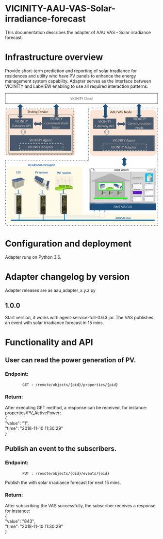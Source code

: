 # VICINITY-AAU-VAS-Solar-irradiance-forecast
This documentation describes the adapter of AAU VAS - Solar irradiance forecast.

# Infrastructure overview

Provide short-term prediction and reporting of solar irradiance for residences and utility who have PV panels to enhance the energy management system capability.
Adapter serves as the interface between VICINITY and LabVIEW enabling to use all required interaction patterns.

![Image text](https://github.com/YajuanGuan/pics/blob/master/SolarIrradianceForecast.png)

# Configuration and deployment

Adapter runs on Python 3.6.

# Adapter changelog by version
Adapter releases are as aau_adapter_x.y.z.py

## 1.0.0
Start version, it works with agent-service-full-0.6.3.jar. The VAS publishes an event with solar irradiance forecast in 15 mins.

# Functionality and API
## User can read the power generation of PV. 
### Endpoint:
            GET : /remote/objects/{oid}/properties/{pid}
### Return:
After executing GET method, a response can be received, for instance:
properties/PV_ActivePower:  
{  
    "value": "1",  
    "time": "2018-11-10 11:30:29"  
}

## Publish an event to the subscribers. 
### Endpoint:
            PUT : /remote/objects/{oid}/events/{eid}
Publish the with solar irradiance forecast for next 15 mins. 
### Return:
After subscribing the VAS successfully, the subscriber receives a response for instance:  
{  
    "value": "843",  
    "time": "2018-11-10 11:30:29"  
}
